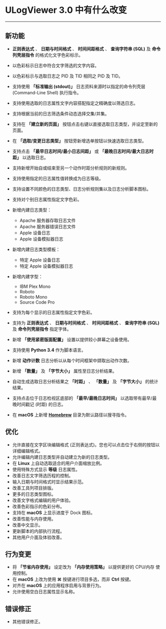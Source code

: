 ﻿# ULogViewer 3.0 中有什么改变
 ---

## 新功能
+ **正则表达式** 、 **日期与时间格式** 、 **时间间距格式** 、 **查询字符串 (SQL)** 及 **命令列壳层指令** 的格式化文字色彩标示。
+ 以色彩标示日志中符合文字筛选的文字内容。
+ 以色彩标示与选取日志之 PID 及 TID 相同之 PID 及 TID。
+ 支持使用 **「标准输出 (stdout)」** 日志资料来源时以指定的命令列壳层 (Command-Line Shell) 执行指令。
+ 支持使用选取的日志属性文字内容搭配指定之精确度以筛选日志。
+ 支持根据当前的日志筛选条件动态选择交集/并集。
+ 支持在 **「建立新的页面」** 按钮点击右键以直接选取日志类型，并设定至新的页面。
+ 在 **「选取/变更日志类型」** 按钮旁新增选单按钮以快速选取日志类型。
+ 支持点击 **「最早日志时间/最小日志间距」** 或 **「最晚日志时间/最大日志时距」** 以选取日志。
+ 支持新增开始自或结束至另一个动作时距分析规则的新规则。
+ 支持使用指定的日志属性值转换成为日志等级。
+ 支持设置不同颜色的日志类型、日志分析规则集以及日志分析脚本图标。
+ 支持对个别日志属性指定文字色彩。
+ 新增内建日志类型：
    + Apache 服务器存取日志文件
    + Apache 服务器错误日志文件
    + Apple 设备日志
    + Apple 设备模拟器日志

+ 新增内建日志类型模板：
    + 特定 Apple 设备日志
    + 特定 Apple 设备模拟器日志

+ 新增内建字型：
    + IBM Plex Mono
    + Roboto
    + Roboto Mono
    + Source Code Pro

+ 支持为每个显示的日志属性指定文字色彩。
+ 支持为 **正则表达式** 、 **日期与时间格式** 、 **时间间距格式** 、 **查询字符串 (SQL)** 及 **命令列壳层指令** 指定字体。
+ 新增 **「使用紧密版面配置」** 设置以提供较小屏幕之设备使用。
+ 支持使用 **Python 3.4** 作为脚本语言。
+ 新增 **动作计数** 日志分析以从每个时间框架中撷取出动作次数。
+ 新增 **「数量」** 及 **「字节大小」** 属性至日志分析结果。
+ 自动生成选取日志分析结果之 **「时距」** 、 **「数量」** 及 **「字节大小」** 的统计结果。
+ 支持点击位于日志检视区底部的 **「最早/最晚日志时间」** 以选取带有最早/最晚时间戳记 (时距) 的日志。
+ 在 **macOS** 上新增 [**Homebrew**](https://brew.sh/) 目录为默认路径以搜寻指令。

## 优化
+ 允许直接在文字区块编辑格式 (正则表达式)。您也可以点击位于右侧的按钮以详细编辑格式。
+ 允许编辑内建日志类型并自动建立为新的日志类型。
+ 在 **Linux** 上自动选取适合的用户介面缩放比例。
+ 使用特殊方式显示 **等级** 日志属性。
+ 改善日志文字筛选历程的控制。
+ 输入日期与时间格式时显示结果示范。
+ 改善工具列项目排版。
+ 更多的日志类型图标。
+ 改善文字格式编辑的用户体验。
+ 改善色彩指示的色彩分布。
+ 支持在 **macOS** 上显示进度于 Dock 图标。
+ 改善性能与内存使用。
+ 改善中文显示。
+ 更新脚本的内部执行流程。
+ 其他用户介面及体验改善。

## 行为变更
+ 将 **「节省内存使用」** 设定改为 **「内存使用策略」** 以提供更好的 CPU/内存 使用控制。
+ 在 **macOS** 上改为使用 **⌘** 按键进行项目多选，而非 **Ctrl** 按键。
+ 对齐在 **macOS** 上的应用程序启用与背景行为。
+ 允许使用空白日志属性显示名称。

## 错误修正
+ 其他错误修正。